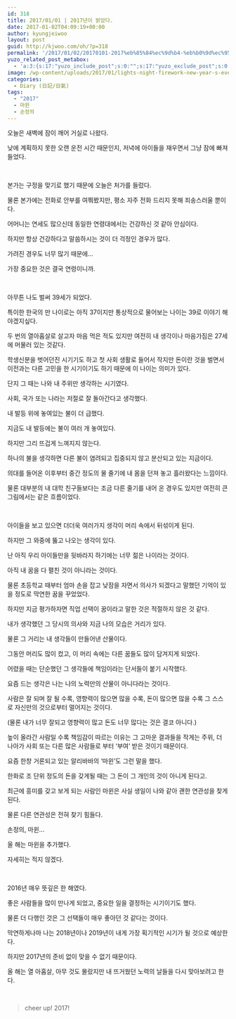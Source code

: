 ```yaml
---
id: 318
title: 2017/01/01 | 2017년이 밝았다.
date: 2017-01-02T04:09:19+00:00
author: kyungjeiwoo
layout: post
guid: http://kjwoo.com/oh/?p=318
permalink: '/2017/01/02/20170101-2017%eb%85%84%ec%9d%b4-%eb%b0%9d%ec%95%98%eb%8b%a4/'
yuzo_related_post_metabox:
  - 'a:3:{s:17:"yuzo_include_post";s:0:"";s:17:"yuzo_exclude_post";s:0:"";s:21:"yuzo_disabled_related";N;}'
image: /wp-content/uploads/2017/01/lights-night-firework-new-year-s-eve.jpg
categories:
  - Diary (日記/日氣)
tags:
  - "2017"
  - 마윈
  - 손정의
---
```

오늘은 새벽에 잠이 깨어 거실로 나왔다.

낮에 계획하지 못한 오랜 운전 시간 때문인지, 저녁에 아이들을 재우면서 그냥 잠에 빠져들었다.

&nbsp;

본가는 구정을 맞기로 했기 때문에 오늘은 처가를 들렀다.

물론 본가에는 전화로 안부를 여쭤봤지만, 평소 자주 전화 드리지 못해 죄송스러울 뿐이다.

어머니는 연세도 많으신데 동일한 연령대에서는 건강하신 것 같아 안심이다.

하지만 항상 건강하다고 말씀하시는 것이 더 걱정인 경우가 많다.

가려진 경우도 너무 많기 때문에&#8230;

가장 중요한 것은 결국 연령이니까.

&nbsp;

아무튼 나도 벌써 39세가 되었다.

특이한 한국의 만 나이로는 아직 37이지만 통상적으로 물어보는 나이는 39로 이야기 해야겠지싶다.

두 번의 열아홉살로 살고자 마음 먹은 적도 있지만 여전히 내 생각이나 마음가짐은 27세에 머물러 있는 것같다.

학생신분을 벗어던진 시기기도 하고 첫 사회 생활로 들어서 작지만 돈이란 것을 벌면서 이전과는 다른 고민을 한 시기이기도 하기 때문에 이 나이는 의미가 있다.

단지 그 때는 나와 내 주위만 생각하는 시기였다.

사회, 국가 또는 나라는 저절로 잘 돌아간다고 생각했다.

내 발등 위에 놓여있는 불이 더 급했다.

지금도 내 발등에는 불이 여러 개 놓여있다.

하지만 그리 뜨겁게 느껴지지 않는다.

하나의 불을 생각하면 다른 불이 염려되고 집중되지 않고 분산되고 있는 지금이다.

의대를 들어온 이후부터 중간 정도의 물 줄기에 내 몸을 던져 놓고 흘러왔다는 느낌이다.

물론 대부분의 내 대학 친구들보다는 조금 다른 줄기를 내어 온 경우도 있지만 여전히 큰 그림에서는 같은 흐름이었다.

&nbsp;

아이들을 보고 있으면 더더욱 여러가지 생각이 머리 속에서 뒤섞이게 된다.

하지만 그 와중에 뚫고 나오는 생각이 있다.

난 아직 우리 아이들만을 뒷바라지 하기에는 너무 젊은 나이라는 것이다.

아직 내 꿈을 다 펼친 것이 아니라는 것이다.

물론 초등학교 때부터 엄마 손을 잡고 낮잠을 자면서 의사가 되겠다고 말했던 기억이 있을 정도로 막연한 꿈을 꾸었었다.

하지만 지금 평가하자면 직업 선택이 꿈이라고 말한 것은 적절하지 않은 것 같다.

내가 생각했던 그 당시의 의사와 지금 나의 모습은 거리가 있다.

물론 그 거리는 내 생각들이 만들어낸 산물이다.

그동안 머리도 많이 컸고, 이 머리 속에는 다른 꿈들도 많이 담겨지게 되었다.

어렸을 때는 단순했던 그 생각들에 책임이라는 단서들이 붙기 시작했다.

요즘 드는 생각은 나는 나의 노력만의 산물이 아니다라는 것이다.

사람은 잘 되며 잘 될 수록, 영향력이 많으면 많을 수록, 돈이 많으면 많을 수록 그 스스로 자신만의 것으로부터 멀어지는 것이다.

(물론 내가 너무 잘되고 영향력이 많고 돈도 너무 많다는 것은 결코 아니다.)

높이 올라간 사람일 수록 책임감이 따르는 이유는 그 고마운 결과들을 작게는 주위, 더 나아가 사회 또는 다른 많은 사람들로 부터 &#8216;부여&#8217; 받은 것이기 때문이다.

요즘 한창 거론되고 있는 알리바바의 &#8216;마윈&#8217;도 그런 말을 했다.

한화로 조 단위 정도의 돈을 갖게될 때는 그 돈이 그 개인의 것이 아니게 된다고.

최근에 흥미를 갖고 보게 되는 사람인 마윈은 사실 생일이 나와 같아 괜한 연관성을 찾게 된다.

물론 다른 연관성은 전혀 찾기 힘들다.

손정의, 마윈&#8230;

올 해는 마윈을 추가했다.

자세히는 적지 않겠다.

&nbsp;

2016년 매우 뜻깊은 한 해였다.

좋은 사람들을 많이 만나게 되었고, 중요한 일을 결정하는 시기이기도 했다.

물론 더 다행인 것은 그 선택들이 매우 좋아던 것 같다는 것이다.

막연하게나마 나는 2018년이나 2019년이 내게 가장 획기적인 시기가 될 것으로 예상한다.

하지만 2017년의 준비 없이 맞을 수 없기 때문이다.

올 해는 열 아홉살, 아무 것도 몰랐지만 내 뜨거웠던 노력의 날들을 다시 맞아보려고 한다.

&nbsp;

> cheer up! 2017!

&nbsp;

&nbsp;